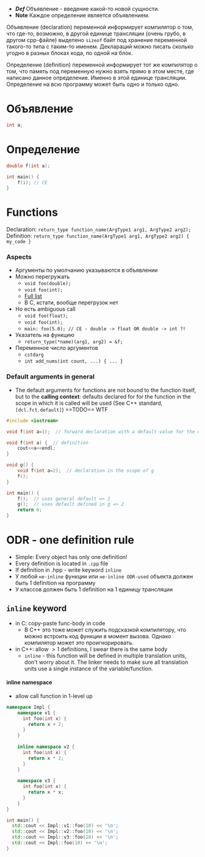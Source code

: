 - _**Def**_ Объявление - введение какой-то новой сущности.
- **Note** Каждое определение является объявлением.

Объявление (declaration) переменной информирует компилятор о том, что где-то, возможно, в другой единице трансляции (очень грубо, в другом cpp-файле) выделено `sizeof` байт под хранение переменной такого-то типа с таким-то именем. Деклараций можно писать сколько угодно в разных блоках кода, по одной на блок.

Определение (definition) переменной информирует тот же компилятор о том, что память под переменную нужно взять прямо в этом месте, где написано данное определение. Именно в этой единице трансляции. Определение на всю программу может быть одно и только одно.
# Объявление
```cpp
int a;
```

# Определение
```cpp
double f(int a);

int main() {
	f(1); // CE
}
```

# Functions
Declaration: `return_type function_name(ArgType1 arg1, ArgType2 arg2);`
Definition: `return_type function_name(ArgType1 arg1, ArgType2 arg2) { my_code }`
### Aspects
- Аргументы по умолчанию указываются в объявлении
- Можно перегружать
	- `void foo(double);`
	- `void foo(int);`
	- [Full list](https://en.cppreference.com/w/cpp/language/overload_resolution)
	- В C, кстати, вообще перегрузок нет
- Но есть ambiguous call
	- `void foo(float);`
	- `void foo(int);`
	- `main: foo(5.0); // CE - double -> float OR double -> int ?!`
- Указатель на функцию
	- `return_type(*name)(arg1, arg2) = &f;`
- Переменное число аргументов
	- `cstdarg`
	- `int add_nums(int count, ...) { ... }`

### Default arguments in general
- The default arguments for functions are not bound to the function itself, but to the **calling context**: defaults declared for for the function in the scope in which it is called will be used (See C++ standard, `[dcl.fct.default]`) ==TODO== WTF

```cpp
#include <iostream>

void f(int a=1);  // forward declaration with a default value for the compilation unit

void f(int a) {  // definition
    cout<<a<<endl; 
}

void g() {
    void f(int a=2);  // declaration in the scope of g
    f();
}

int main() {
    f();  // uses general default => 1
    g();  // uses default defined in g => 2
    return 0;
}
```

# ODR - one definition rule

- Simple: Every object has only one definition!
- Every definition is located in `.cpp` file
- If definition in .hpp - write keyword `inline`
- У любой `не-inline` функции или `не-inline ODR-used` объекта должен быть 1 definition на программу
- У классов должен быть 1 definition на 1 единицу трансляции

## `inline` keyword

- in C: copy-paste func-body in code
	- В C++ это тоже может служить подсказкой компилятору, что можно встроить код функции в момент вызова. Однако компилятор может это проигнорировать.
- in C++: allow $>1$ definitions, I swear there is the same body
	- `inline` - this function will be defined in multiple translation units, don't worry about it. The linker needs to make sure all translation units use a single instance of the variable/function.

#### inline namespace
- allow call function in 1-level up
```cpp
namespace Impl {
	namespace v1 {
	  int foo(int x) {
	    return x + 2;
	  }
	}
	
	inline namespace v2 {
	  int foo(int x) {
	    return x * 2;
	  }
	}
	
	namespace v3 {
	  int foo(int x) {
	    return x * x;
	  }
	}
}

int main() {
  std::cout << Impl::v1::foo(10) << '\n';
  std::cout << Impl::v2::foo(10) << '\n';
  std::cout << Impl::v3::foo(10) << '\n';
  std::cout << Impl::foo(10) << '\n';
}
```
